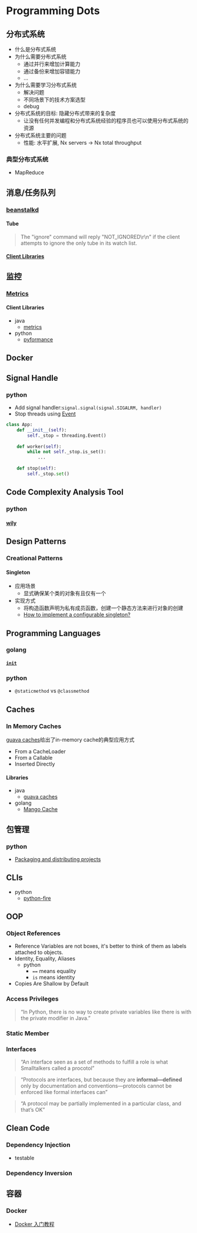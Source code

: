 # Programming Dots
## 分布式系统
* 什么是分布式系统
* 为什么需要分布式系统
    * 通过并行来增加计算能力
    * 通过备份来增加容错能力
    * ...
* 为什么需要学习分布式系统
    * 解决问题
    * 不同场景下的技术方案选型
    * debug
* 分布式系统的目标: 隐藏分布式带来的复杂度
    * 让没有任何并发编程和分布式系统经验的程序员也可以使用分布式系统的资源
* 分布式系统主要的问题
    * 性能: 水平扩展, Nx servers -> Nx total throughput
### 典型分布式系统
* MapReduce
## 消息/任务队列
### [beanstalkd](https://github.com/beanstalkd/beanstalkd)
#### Tube
> The "ignore" command will reply "NOT_IGNORED\r\n" if the client attempts to ignore the only tube in its watch list.
#### [Client Libraries](https://github.com/beanstalkd/beanstalkd/wiki/Client-Libraries)
## 监控
### [Metrics](https://metrics.dropwizard.io/3.1.0/getting-started/)
#### Client Libraries
* java
    * [metrics](https://github.com/dropwizard/metrics)
* python
    * [pyformance](https://github.com/omergertel/pyformance)
## Docker
## Signal Handle
### python
* Add signal handler:`signal.signal(signal.SIGALRM, handler)`
* Stop threads using [Event](https://docs.python.org/3/library/threading.html#event-objects)
```python
class App:
    def __init__(self):
        self._stop = threading.Event()
    
    def worker(self):
        while not self._stop.is_set():
            ...
    
    def stop(self):
        self._stop.set()
```
## Code Complexity Analysis Tool
### python
#### [wily](https://github.com/tonybaloney/wily)
## Design Patterns
### Creational Patterns
#### Singleton
* 应用场景
    * 显式确保某个类的对象有且仅有一个
* 实现方式
    * 将构造函数声明为私有成员函数，创建一个静态方法来进行对象的创建
    * [How to implement a configurable singleton?](https://stackoverflow.com/questions/34642170/how-to-implement-a-configurable-singleton)
## Programming Languages
### golang
#### [`init`](https://golang.org/doc/effective_go.html#init)
### python
* `@staticmethod` vs `@classmethod`
## Caches
### In Memory Caches
[guava caches](https://github.com/google/guava/wiki/CachesExplained)给出了in-memory cache的典型应用方式 
* From a CacheLoader
* From a Callable
* Inserted Directly
#### Libraries
* java
    * [guava caches](https://github.com/google/guava/wiki/CachesExplained)
* golang
    * [Mango Cache](https://github.com/goburrow/cache)
## 包管理
### python
* [Packaging and distributing projects](https://packaging.python.org/guides/distributing-packages-using-setuptools/)
## CLIs
* python
    * [python-fire](https://github.com/google/python-fire)
## OOP
### Object References
* Reference Variables are not boxes, it's better to think of them as labels attached to objects.
* Identity, Equality, Aliases
    * python
        * `==` means equality
        * `is` means identity
* Copies Are Shallow by Default
### Access Privileges
> “In Python, there is no way to create private variables like there is with the private modifier in Java.”
### Static Member
### Interfaces
> “An interface seen as a set of methods to fulfill a role is what Smalltalkers called a procotol”

> “Protocols are interfaces, but because they are **informal—defined** only by documentation and conventions—protocols cannot be enforced like formal interfaces can”

> “A protocol may be partially implemented in a particular class, and that’s OK”

## Clean Code
### Dependency Injection
* testable
### Dependency Inversion

## 容器
### Docker
* [Docker 入门教程](https://www.ruanyifeng.com/blog/2018/02/docker-tutorial.html)